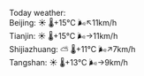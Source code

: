 Today weather:  
Beijing: ☀️   🌡️+15°C 🌬️↖11km/h  
Tianjin: ☀️   🌡️+15°C 🌬️→11km/h  
Shijiazhuang: ⛅️  🌡️+11°C 🌬️↗7km/h  
Tangshan: ☀️   🌡️+13°C 🌬️→9km/h  
